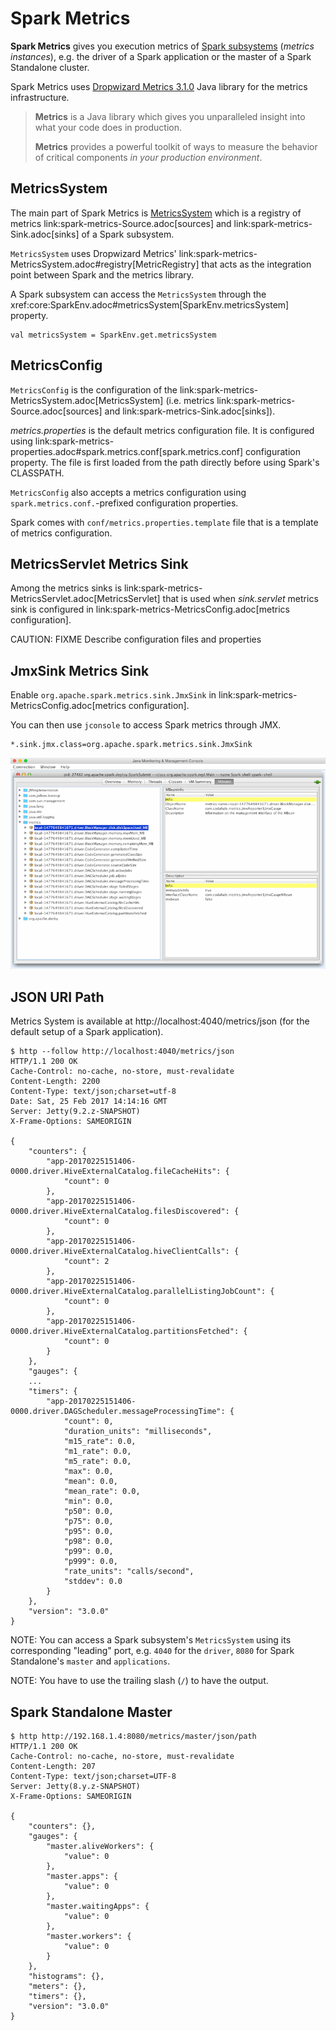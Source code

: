 # Spark Metrics

**Spark Metrics** gives you execution metrics of [Spark subsystems](MetricsSystem.md#subsystems) (_metrics instances_), e.g. the driver of a Spark application or the master of a Spark Standalone cluster.

Spark Metrics uses [Dropwizard Metrics 3.1.0](http://metrics.dropwizard.io/3.1.0/) Java library for the metrics infrastructure.

> **Metrics** is a Java library which gives you unparalleled insight into what your code does in production.
>
> **Metrics** provides a powerful toolkit of ways to measure the behavior of critical components *in your production environment*.

## <span id="MetricsSystem"> MetricsSystem

The main part of Spark Metrics is [MetricsSystem](MetricsSystem.md) which is a registry of metrics link:spark-metrics-Source.adoc[sources] and link:spark-metrics-Sink.adoc[sinks] of a Spark subsystem.

`MetricsSystem` uses Dropwizard Metrics' link:spark-metrics-MetricsSystem.adoc#registry[MetricRegistry] that acts as the integration point between Spark and the metrics library.

A Spark subsystem can access the `MetricsSystem` through the xref:core:SparkEnv.adoc#metricsSystem[SparkEnv.metricsSystem] property.

```text
val metricsSystem = SparkEnv.get.metricsSystem
```

## <span id="MetricsConfig"> MetricsConfig

`MetricsConfig` is the configuration of the link:spark-metrics-MetricsSystem.adoc[MetricsSystem] (i.e. metrics link:spark-metrics-Source.adoc[sources] and link:spark-metrics-Sink.adoc[sinks]).

*metrics.properties* is the default metrics configuration file. It is configured using link:spark-metrics-properties.adoc#spark.metrics.conf[spark.metrics.conf] configuration property. The file is first loaded from the path directly before using Spark's CLASSPATH.

`MetricsConfig` also accepts a metrics configuration using ``spark.metrics.conf.``-prefixed configuration properties.

Spark comes with `conf/metrics.properties.template` file that is a template of metrics configuration.

## <span id="MetricsServlet"> MetricsServlet Metrics Sink

Among the metrics sinks is link:spark-metrics-MetricsServlet.adoc[MetricsServlet] that is used when *sink.servlet* metrics sink is configured in link:spark-metrics-MetricsConfig.adoc[metrics configuration].

CAUTION: FIXME Describe configuration files and properties

## <span id="JmxSink"> JmxSink Metrics Sink

Enable `org.apache.spark.metrics.sink.JmxSink` in link:spark-metrics-MetricsConfig.adoc[metrics configuration].

You can then use `jconsole` to access Spark metrics through JMX.

```text
*.sink.jmx.class=org.apache.spark.metrics.sink.JmxSink
```

![jconsole and JmxSink in spark-shell](../images/spark-metrics-jconsole.png)

## JSON URI Path

Metrics System is available at http://localhost:4040/metrics/json (for the default setup of a Spark application).

```text
$ http --follow http://localhost:4040/metrics/json
HTTP/1.1 200 OK
Cache-Control: no-cache, no-store, must-revalidate
Content-Length: 2200
Content-Type: text/json;charset=utf-8
Date: Sat, 25 Feb 2017 14:14:16 GMT
Server: Jetty(9.2.z-SNAPSHOT)
X-Frame-Options: SAMEORIGIN

{
    "counters": {
        "app-20170225151406-0000.driver.HiveExternalCatalog.fileCacheHits": {
            "count": 0
        },
        "app-20170225151406-0000.driver.HiveExternalCatalog.filesDiscovered": {
            "count": 0
        },
        "app-20170225151406-0000.driver.HiveExternalCatalog.hiveClientCalls": {
            "count": 2
        },
        "app-20170225151406-0000.driver.HiveExternalCatalog.parallelListingJobCount": {
            "count": 0
        },
        "app-20170225151406-0000.driver.HiveExternalCatalog.partitionsFetched": {
            "count": 0
        }
    },
    "gauges": {
    ...
    "timers": {
        "app-20170225151406-0000.driver.DAGScheduler.messageProcessingTime": {
            "count": 0,
            "duration_units": "milliseconds",
            "m15_rate": 0.0,
            "m1_rate": 0.0,
            "m5_rate": 0.0,
            "max": 0.0,
            "mean": 0.0,
            "mean_rate": 0.0,
            "min": 0.0,
            "p50": 0.0,
            "p75": 0.0,
            "p95": 0.0,
            "p98": 0.0,
            "p99": 0.0,
            "p999": 0.0,
            "rate_units": "calls/second",
            "stddev": 0.0
        }
    },
    "version": "3.0.0"
}
```

NOTE: You can access a Spark subsystem's `MetricsSystem` using its corresponding "leading" port, e.g. `4040` for the `driver`, `8080` for Spark Standalone's `master` and `applications`.

NOTE: You have to use the trailing slash (`/`) to have the output.

## Spark Standalone Master

```text
$ http http://192.168.1.4:8080/metrics/master/json/path
HTTP/1.1 200 OK
Cache-Control: no-cache, no-store, must-revalidate
Content-Length: 207
Content-Type: text/json;charset=UTF-8
Server: Jetty(8.y.z-SNAPSHOT)
X-Frame-Options: SAMEORIGIN

{
    "counters": {},
    "gauges": {
        "master.aliveWorkers": {
            "value": 0
        },
        "master.apps": {
            "value": 0
        },
        "master.waitingApps": {
            "value": 0
        },
        "master.workers": {
            "value": 0
        }
    },
    "histograms": {},
    "meters": {},
    "timers": {},
    "version": "3.0.0"
}
```
